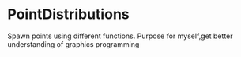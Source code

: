 # PointDistributions
Spawn points using different functions. 
Purpose for myself,get better understanding of graphics programming
